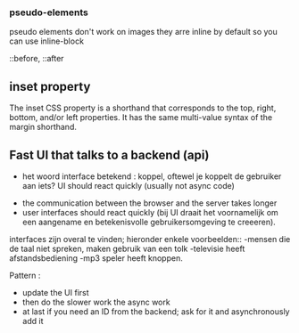 
### pseudo-elements
pseudo elements don't work on images
they arre inline by default so you can use inline-block

::before, ::after

## inset property 
The inset CSS property is a shorthand that corresponds to the top, right, bottom, and/or left properties. It has the same multi-value syntax of the margin shorthand.



## Fast UI that talks to a backend (api) 
* het woord interface betekend : koppel, oftewel je koppelt de gebruiker aan iets?
UI should react quickly (usually not async code)
- the communication between the browser and the server takes longer
- user interfaces should react quickly (bij UI draait het voornamelijk om een aangename en betekenisvolle gebruikersomgeving te creeeren).

interfaces zijn overal te vinden; hieronder enkele voorbeelden:: 
-mensen die de taal niet spreken, maken gebruik van een tolk
-televisie heeft afstandsbediening
-mp3 speler heeft knoppen.

Pattern :
- update the UI first
- then do the slower work the async work 
- at last if you need an ID from the backend; ask for it and asynchronously add it







